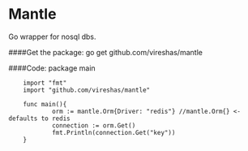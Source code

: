 Mantle
======

Go wrapper for nosql dbs.

####Get the package:
        go get github.com/vireshas/mantle
        
####Code:
        package main

        import "fmt"
        import "github.com/vireshas/mantle"

        func main(){
                orm := mantle.Orm{Driver: "redis"} //mantle.Orm{} <- defaults to redis
                connection := orm.Get()
                fmt.Println(connection.Get("key"))
        } 
